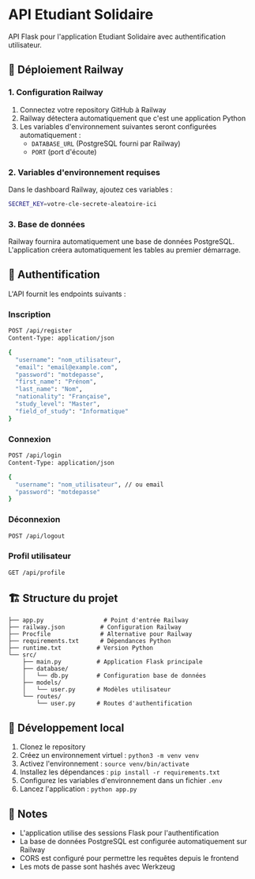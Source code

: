 # API Etudiant Solidaire

API Flask pour l'application Etudiant Solidaire avec authentification utilisateur.

## 🚀 Déploiement Railway

### 1. Configuration Railway

1. Connectez votre repository GitHub à Railway
2. Railway détectera automatiquement que c'est une application Python
3. Les variables d'environnement suivantes seront configurées automatiquement :
   - `DATABASE_URL` (PostgreSQL fourni par Railway)
   - `PORT` (port d'écoute)

### 2. Variables d'environnement requises

Dans le dashboard Railway, ajoutez ces variables :

```bash
SECRET_KEY=votre-cle-secrete-aleatoire-ici
```

### 3. Base de données

Railway fournira automatiquement une base de données PostgreSQL. L'application créera automatiquement les tables au premier démarrage.

## 🔐 Authentification

L'API fournit les endpoints suivants :

### Inscription
```bash
POST /api/register
Content-Type: application/json

{
  "username": "nom_utilisateur",
  "email": "email@example.com",
  "password": "motdepasse",
  "first_name": "Prénom",
  "last_name": "Nom",
  "nationality": "Française",
  "study_level": "Master",
  "field_of_study": "Informatique"
}
```

### Connexion
```bash
POST /api/login
Content-Type: application/json

{
  "username": "nom_utilisateur", // ou email
  "password": "motdepasse"
}
```

### Déconnexion
```bash
POST /api/logout
```

### Profil utilisateur
```bash
GET /api/profile
```

## 🏗️ Structure du projet

```
├── app.py                 # Point d'entrée Railway
├── railway.json          # Configuration Railway
├── Procfile              # Alternative pour Railway
├── requirements.txt      # Dépendances Python
├── runtime.txt          # Version Python
└── src/
    ├── main.py          # Application Flask principale
    ├── database/
    │   └── db.py        # Configuration base de données
    ├── models/
    │   └── user.py      # Modèles utilisateur
    └── routes/
        └── user.py      # Routes d'authentification
```

## 🔧 Développement local

1. Clonez le repository
2. Créez un environnement virtuel : `python3 -m venv venv`
3. Activez l'environnement : `source venv/bin/activate`
4. Installez les dépendances : `pip install -r requirements.txt`
5. Configurez les variables d'environnement dans un fichier `.env`
6. Lancez l'application : `python app.py`

## 📝 Notes

- L'application utilise des sessions Flask pour l'authentification
- La base de données PostgreSQL est configurée automatiquement sur Railway
- CORS est configuré pour permettre les requêtes depuis le frontend
- Les mots de passe sont hashés avec Werkzeug